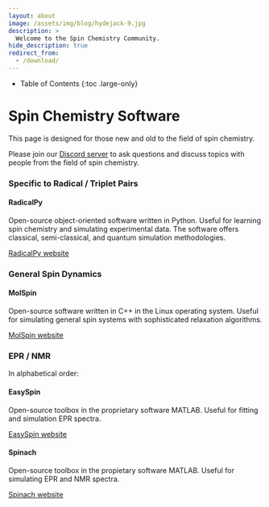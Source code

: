 ```yaml
---
layout: about
image: /assets/img/blog/hydejack-9.jpg
description: >
  Welcome to the Spin Chemistry Community.
hide_description: true
redirect_from:
  - /download/
---
```


<!-- Google tag (gtag.js) -->
<script async src="https://www.googletagmanager.com/gtag/js?id=G-STRM3GYD69"></script>
<script>
  window.dataLayer = window.dataLayer || [];
  function gtag(){dataLayer.push(arguments);}
  gtag('js', new Date());

  gtag('config', 'G-STRM3GYD69');
</script>


- Table of Contents
{:toc .large-only}

# Spin Chemistry Software

This page is designed for those new and old to the field of spin chemistry.

Please join our [Discord server](https://discord.gg/gwkztegE) to ask questions and discuss topics with people from the field of spin chemistry.

### Specific to Radical / Triplet Pairs

#### RadicalPy

Open-source object-oriented software written in Python.
Useful for learning spin chemistry and simulating experimental data.
The software offers classical, semi-classical, and quantum simulation methodologies.

[RadicalPy website](https://radicalpy.readthedocs.io/en/latest/)


### General Spin Dynamics

#### MolSpin

Open-source software written in C++ in the Linux operating system.
Useful for simulating general spin systems with sophisticated relaxation algorithms.

[MolSpin website](https://www.molspin.eu/)


### EPR / NMR

In alphabetical order:

#### EasySpin 

Open-source toolbox in the proprietary software MATLAB.
Useful for fitting and simulation EPR spectra.

[EasySpin website](https://easyspin.org/)

#### Spinach

Open-source toolbox in the propietary software MATLAB.
Useful for simulating EPR and NMR spectra.

[Spinach website](https://spindynamics.org/?page_id=12)

